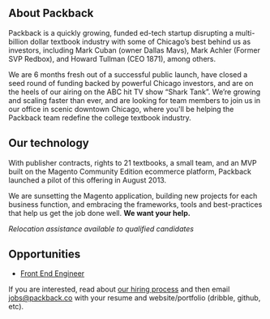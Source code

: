 About Packback
--------------

Packback is a quickly growing, funded ed-tech startup disrupting a multi-billion dollar textbook industry with some of Chicago’s best behind us as investors, including Mark Cuban (owner Dallas Mavs), Mark Achler (Former SVP Redbox), and Howard Tullman (CEO 1871), among others.

We are 6 months fresh out of a successful public launch, have closed a seed round of funding backed by powerful Chicago investors, and are on the heels of our airing on the ABC hit TV show “Shark Tank”.  We’re growing and scaling faster than ever, and are looking for team members to join us in our office in scenic downtown Chicago, where you'll be helping the Packback team redefine the college textbook industry.

Our technology
--------------

With publisher contracts, rights to 21 textbooks, a small team, and an MVP built on the Magento Community Edition ecommerce platform, Packback launched a pilot of this offering in August 2013.

We are sunsetting the Magento application, building new projects for each business function, and embracing the frameworks, tools and best-practices that help us get the job done well. **We want your help.**

*Relocation assistance available to qualified candidates*

Opportunities
--------------

- [Front End Engineer](front-end-engineer.md)

If you are interested, read about [our hiring process](process.md) and then email jobs@packback.co with your resume and website/portfolio (dribble, github, etc).

